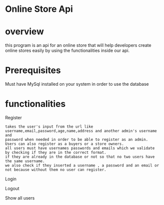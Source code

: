 # Online Store Api

# overview
this program is an api for an online store that will help developers create online stores easily by using the functionalities inside our api.

# Prerequisites
Must have MySql installed on your system in order to use the database

# functionalities
Register
    
    takes the user's input from the url like username,email,password,age,name,address and another admin's username and 
    password when needed in order to be able to register as an admin. 
    Users can also register as a buyers or a store owners.
    all users must have usernames passwords and emails which we validate by checking if they are in the correct format.
    if they are already in the database or not so that no two users have the same username.
    we also check if they inserted a username , a password and an email or not because without them no user can register.
    
    
Login
    
    
Logout

Show all users

